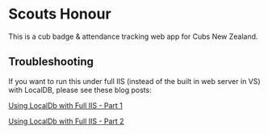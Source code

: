 ﻿Scouts Honour
=============

This is a cub badge & attendance tracking web app for Cubs New Zealand.


Troubleshooting
---------------
If you want to run this under full IIS (instead of the built in web server in VS) with LocalDB, please see these blog posts:

[Using LocalDb with Full IIS - Part 1](http://blogs.msdn.com/b/sqlexpress/archive/2011/12/09/using-localdb-with-full-iis-part-1-user-profile.aspx)

[Using LocalDb with Full IIS - Part 2](http://blogs.msdn.com/b/sqlexpress/archive/2011/12/09/using-localdb-with-full-iis-part-2-instance-ownership.aspx)



